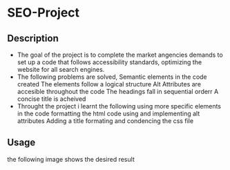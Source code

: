 # SEO-Project

## Description 
- The goal of the project is to complete the market angencies demands to set up a code that follows accessibility standards, optimizing the website for all search engines.
- The following problems are solved,
Semantic elements in the code created
The elements follow a logical structure
Alt Attributes are accesible throughout the code
The headings fall in sequential orderr 
A concise title is acheived  
- Throught the project i learnt the following 
using more specific elements in the code
formatting the html code
using and implementing alt attributes
Adding a title 
formating and condencing the css file

## Usage 
the following image shows the desired result 